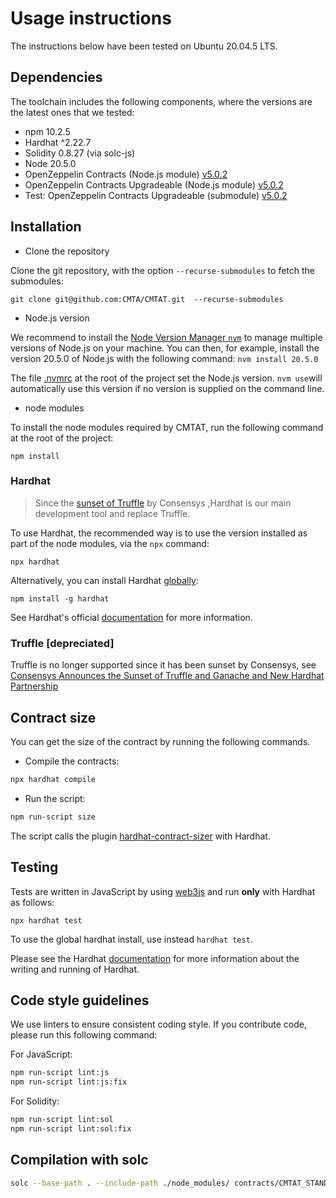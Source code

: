 # Usage instructions

The instructions below have been tested on Ubuntu 20.04.5 LTS.

## Dependencies

The toolchain includes the following components, where the versions
are the latest ones that we tested: 

- npm 10.2.5
- Hardhat ^2.22.7
- Solidity 0.8.27 (via solc-js)
- Node 20.5.0
- OpenZeppelin Contracts (Node.js module) [v5.0.2](https://github.com/OpenZeppelin/openzeppelin-contracts/releases/tag/v5.0.2) 
- OpenZeppelin Contracts Upgradeable (Node.js module) [v5.0.2](https://github.com/OpenZeppelin/openzeppelin-contracts-upgradeable/releases/tag/v5.0.2)
- Test: OpenZeppelin Contracts Upgradeable (submodule) [v5.0.2](https://github.com/OpenZeppelin/openzeppelin-contracts-upgradeable/releases/tag/v5.0.2)


## Installation

- Clone the repository

Clone the git repository, with the option `--recurse-submodules` to fetch the submodules:

`git clone git@github.com:CMTA/CMTAT.git  --recurse-submodules`  

- Node.js version

We recommend to install the [Node Version Manager `nvm`](https://github.com/nvm-sh/nvm) to manage multiple versions of Node.js on your machine. You can then, for example, install the version 20.5.0 of Node.js with the following command: `nvm install 20.5.0`

The file [.nvmrc](../.nvmrc) at the root of the project set the Node.js version. `nvm use`will automatically use this version if no version is supplied on the command line.

- node modules

To install the node modules required by CMTAT, run the following command at the root of the project:

`npm install`



### Hardhat

> Since the [sunset of Truffle](https://consensys.io/blog/consensys-announces-the-sunset-of-truffle-and-ganache-and-new-hardhat) by Consensys ,Hardhat is our main development tool and replace Truffle. 

To use Hardhat, the recommended way is to use the version installed as
part of the node modules, via the `npx` command:

`npx hardhat`

Alternatively, you can install Hardhat [globally](https://hardhat.org/hardhat-runner/docs/getting-started):

`npm install -g hardhat` 

See Hardhat's official [documentation](https://hardhat.org) for more information.

### Truffle [depreciated]

Truffle is no longer supported since it has been sunset by Consensys, see [Consensys Announces the Sunset of Truffle and Ganache and New Hardhat Partnership](https://consensys.io/blog/consensys-announces-the-sunset-of-truffle-and-ganache-and-new-hardhat)

## Contract size

You can get the size of the contract by running the following commands.

- Compile the contracts:

```bash
npx hardhat compile
```

- Run the script:

```bash
npm run-script size
```

The script calls the plugin [hardhat-contract-sizer](https://www.npmjs.com/package/hardhat-contract-sizer) with Hardhat.

## Testing

Tests are written in JavaScript by using [web3js](https://web3js.readthedocs.io/en/v1.10.0/) and run **only** with Hardhat as follows:

`npx hardhat test`

To use the global hardhat install, use instead `hardhat test`.

Please see the Hardhat [documentation](https://hardhat.org/tutorial/testing-contracts) for more information about the writing and running of  Hardhat.


## Code style guidelines

We use linters to ensure consistent coding style. If you contribute code, please run this following command: 

For JavaScript:
```bash
npm run-script lint:js 
npm run-script lint:js:fix 
```

For Solidity:
```bash
npm run-script lint:sol  
npm run-script lint:sol:fix
```

## Compilation with solc

```bash
solc --base-path . --include-path ./node_modules/ contracts/CMTAT_STANDALONE.sol
```

